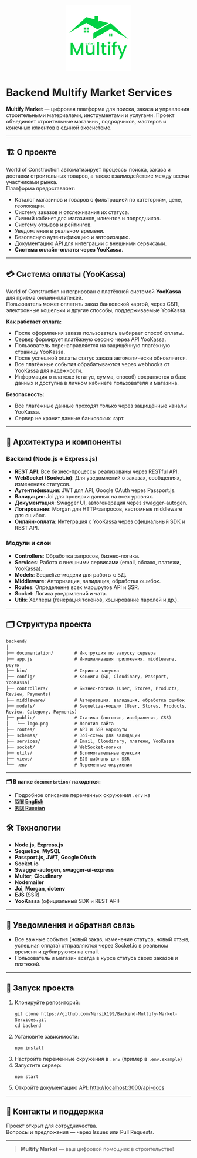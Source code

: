 <p align="center">
  <img src="../public/img/logo.png" alt="World of Construction Logo" width="180" height="180"/>
</p>

# Backend Multify Market Services

**Multify Market** — цифровая платформа для поиска, заказа и управления строительными материалами, инструментами и услугами. Проект объединяет строительные магазины, подрядчиков, мастеров и конечных клиентов в единой экосистеме.

---

## 🏗️ О проекте

World of Construction автоматизирует процессы поиска, заказа и доставки строительных товаров, а также взаимодействие между всеми участниками рынка.  
Платформа предоставляет:

- Каталог магазинов и товаров с фильтрацией по категориям, цене, геолокации.
- Систему заказов и отслеживания их статуса.
- Личный кабинет для магазинов, клиентов и подрядчиков.
- Систему отзывов и рейтингов.
- Уведомления в реальном времени.
- Безопасную аутентификацию и авторизацию.
- Документацию API для интеграции с внешними сервисами.
- **Система онлайн-оплаты через YooKassa**.

---

## 💳 Система оплаты (YooKassa)

World of Construction интегрирован с платёжной системой **YooKassa** для приёма онлайн-платежей.  
Пользователь может оплатить заказ банковской картой, через СБП, электронные кошельки и другие способы, поддерживаемые YooKassa.

**Как работает оплата:**

- После оформления заказа пользователь выбирает способ оплаты.
- Сервер формирует платёжную сессию через API YooKassa.
- Пользователь перенаправляется на защищённую платёжную страницу YooKassa.
- После успешной оплаты статус заказа автоматически обновляется.
- Все платёжные события обрабатываются через webhooks от YooKassa для надёжности.
- Информация о платеже (статус, сумма, способ) сохраняется в базе данных и доступна в личном кабинете пользователя и магазина.

**Безопасность:**

- Все платёжные данные проходят только через защищённые каналы YooKassa.
- Сервер не хранит данные банковских карт.

---

## 🧩 Архитектура и компоненты

### Backend (Node.js + Express.js)

- **REST API**: Все бизнес-процессы реализованы через RESTful API.
- **WebSocket (Socket.io)**: Для уведомлений о заказах, сообщениях, изменениях статусов.
- **Аутентификация**: JWT для API, Google OAuth через Passport.js.
- **Валидация**: Joi для проверки данных на всех уровнях.
- **Документация**: Swagger UI, автогенерация через swagger-autogen.
- **Логирование**: Morgan для HTTP-запросов, кастомные middleware для ошибок.
- **Онлайн-оплата**: Интеграция с YooKassa через официальный SDK и REST API.

### Модули и слои

- **Controllers**: Обработка запросов, бизнес-логика.
- **Services**: Работа с внешними сервисами (email, облако, платежи, YooKassa).
- **Models**: Sequelize-модели для работы с БД.
- **Middleware**: Авторизация, валидация, обработка ошибок.
- **Routes**: Определение всех маршрутов API и SSR.
- **Socket**: Логика уведомлений и чата.
- **Utils**: Хелперы (генерация токенов, хэширование паролей и др.).

---

## 🗂️ Структура проекта

```
backend/
│
├── documentation/        # Инструкция по запуску сервера
├── app.js                # Инициализация приложения, middleware, роуты
├── bin/                  # Скрипты запуска
├── config/               # Конфиги (БД, Cloudinary, Passport, YooKassa)
├── controllers/          # Бизнес-логика (User, Stores, Products, Review, Payments)
├── middleware/           # Авторизация, валидация, обработка ошибок
├── models/               # Sequelize-модели (User, Stores, Products, Review, Category, Payments)
├── public/               # Статика (логотип, изображения, CSS)
│   └── logo.png          # Логотип сайта
├── routes/               # API и SSR маршруты
├── schemas/              # Joi-схемы для валидации
├── services/             # Email, Cloudinary, платежи, YooKassa
├── socket/               # WebSocket-логика
├── utils/                # Вспомогательные функции
├── views/                # EJS-шаблоны для SSR
└── .env                  # Переменные окружения
```

---

**🗂️ В папке `documentation/` находятся:**

- Подробное описание переменных окружения `.env` на
- **[🇬🇧 English](./documentation/.env.example-English-language.md)**
- **[🇷🇺 Russian](./documentation/.env.example-Russian-language.md)**

## 🛠️ Технологии

- **Node.js**, **Express.js**
- **Sequelize**, **MySQL**
- **Passport.js**, **JWT**, **Google OAuth**
- **Socket.io**
- **Swagger-autogen**, **swagger-ui-express**
- **Multer**, **Cloudinary**
- **Nodemailer**
- **Joi**, **Morgan**, **dotenv**
- **EJS** (SSR)
- **YooKassa** (официальный SDK и REST API)

---

## 🔔 Уведомления и обратная связь

- Все важные события (новый заказ, изменение статуса, новый отзыв, успешная оплата) отправляются через Socket.io в реальном времени и дублируются на email.
- Пользователь и магазин всегда в курсе статуса своих заказов и платежей.

---

## 🚀 Запуск проекта

1. Клонируйте репозиторий:
   ```
   git clone https://github.com/Nersik199/Backend-Multify-Market-Services.git
   cd backend
   ```
2. Установите зависимости:
   ```
   npm install
   ```
3. Настройте переменные окружения в `.env` (пример в `.env.example`)
4. Запустите сервер:
   ```
   npm start
   ```
5. Откройте документацию API: [http://localhost:3000/api-docs](http://localhost:3000/api-docs)

---

## 🤝 Контакты и поддержка

Проект открыт для сотрудничества.  
Вопросы и предложения — через Issues или Pull Requests.

---

> **Multify Market** — ваш цифровой помощник в строительстве!
